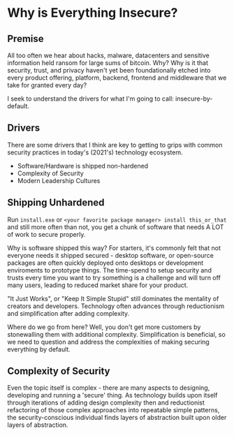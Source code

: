 # Why is Everything Insecure?

## Premise

All too often we hear about hacks, malware, datacenters and sensitive information held ransom for large sums of bitcoin.  Why?   Why is it that security, trust, and privacy haven't yet been foundationally etched into every product offering, platform, backend, frontend and middleware that we take for granted every day?

I seek to understand the drivers for what I'm going to call: insecure-by-default.

## Drivers

There are some drivers that I think are key to getting to grips with common security practices in today's (2021's) technology ecosystem.

- Software/Hardware is shipped non-hardened
- Complexity of Security
- Modern Leadership Cultures

## Shipping Unhardened

Run `install.exe` or `<your favorite package manager> install this_or_that` and still more often than not, you get a chunk of software that needs A LOT of work to secure properly.

Why is software shipped this way?  For starters, it's commonly felt that not everyone needs it shipped secured - desktop software, or open-source packages are often quickly deployed onto desktops or development enviroments to prototype things.  The time-spend to setup security and trusts every time you want to try something is a challenge and will turn off many users, leading to reduced market share for your product. 

"It Just Works", or "Keep It Simple Stupid" still dominates the mentality of creators and developers.  Technology often advances through reductionism and simplification after adding complexity.

Where do we go from here?  Well, you don't get more customers by stonewalling them with additional complexity.  Simplification is beneficial, so we need to question and address the complexities of making securing everything by default.

## Complexity of Security

Even the topic itself is complex - there are many aspects to designing, developing and running a 'secure' thing.  As technology builds upon itself through iterations of adding design complexity then and reductionist refactoring of those complex approaches into repeatable simple patterns, the security-conscious individual finds layers of abstraction built upon older layers of abstraction.  

